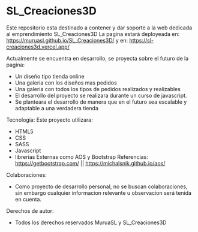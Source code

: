 # SL_Creaciones3D

Este repositorio esta destinado a contener y dar soporte a la web dedicada al emprendimiento SL_Creaciones3D
La pagina estará deployeada en: 
https://muruasl.github.io/SL_Creaciones3D/
y en:
https://sl-creaciones3d.vercel.app/

Actualmente se encuentra en desarrollo, se proyecta sobre el futuro de la pagina:
  * Un diseño tipo tienda online
  * Una galeria con los diseños mas pedidos
  * Una galeria con todos los tipos de pedidos realizados y realizables
  * El desarrollo del proyecto se realizara durante un curso de javascript.
  * Se planteara el desarrollo de manera que en el futuro sea escalable y adaptable a una verdadera tienda
  
Tecnologia:
Este proyecto utilizara:
  * HTML5
  * CSS
  * SASS
  * Javascript
  * librerias Externas como AOS y Bootstrap
      Referencias: https://getbootstrap.com/ || https://michalsnik.github.io/aos/
  
Colaboraciones: 
  * Como proyecto de desarrollo personal, no se buscan colaboraciones, sin embargo cualquier informacion relevante u observacion será tenida en cuenta.
  
Derechos de autor:
  * Todos los derechos reservados MuruaSL y SL_Creaciones3D
  

